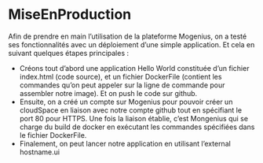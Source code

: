 # MiseEnProduction
Afin de prendre en main l’utilisation de la plateforme Mogenius, on a testé ses fonctionnalités avec un déploiement d’une simple application. Et cela en suivant 
quelques étapes principales :
-	Créons tout d’abord une application Hello World constituée d’un fichier index.html (code source), et un fichier DockerFile (contient les commandes qu’on peut appeler
sur la ligne de commande pour assembler notre image). Et on push le code sur github.
-	Ensuite, on a créé un compte sur Mogenius pour pouvoir créer un cloudSpace en liaison avec notre compte github tout en spécifiant le port 80 pour HTTPS. 
Une fois la liaison établie, c’est Mongenius qui se charge du build de docker en exécutant les commandes spécifiées dans le fichier DockerFile.
-	Finalement, on peut lancer notre application en utilisant l’external hostname.ui
